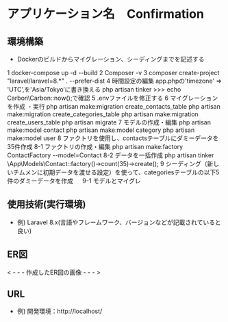 # アプリケーション名　Confirmation

## 環境構築
- Dockerのビルドからマイグレーション、シーディングまでを記述する

1 docker-compose up -d --build
2 Composer -v
3 composer create-project "laravel/laravel=8.*" . --prefer-dist
4 時間設定の編集 app.phpの'timezone' => 'UTC’,を'Asia/Tokyo’に書き換える
  php artisan tinker >>> echo Carbon\Carbon::now();で確認
5 .envファイルを修正する
6 マイグレーションを作成 ・実行
  php artisan make:migration create_contacts_table
  php artisan make:migration create_categories_table
  php artisan make:migration create_users_table
  php artisan migrate
7 モデルの作成・編集
php artisan make:model contact
php artisan make:model category
php artisan make:model user
8 ファクトリを使用し、contactsテーブルにダミーデータを35件作成
8-1 ファクトリの作成・編集
    php artisan make:factory ContactFactory --model=Contact
8-2 データを一括作成
    php artisan tinker
    \App\Models\Contact::factory()->count(35)->create();
9 シーディング（新しいチムメンに初期データを渡せる設定）を使って、categoriesテーブルの以下5件のダミーデータを作成 　
9-1 モデルとマイグレ





## 使用技術(実行環境)
- 例) Laravel 8.x(言語やフレームワーク、バージョンなどが記載されていると良い)

## ER図
< - - - 作成したER図の画像 - - - >

## URL
- 例) 開発環境：http://localhost/
